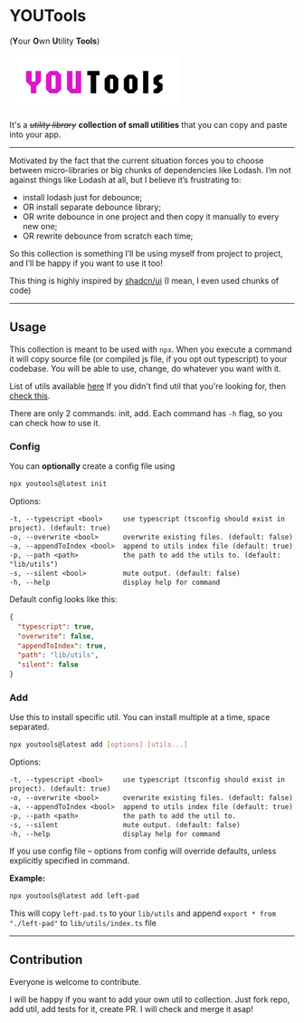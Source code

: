 # YOUTools
(**Y**our **O**wn **U**tility **Tools**)

![logo](logo.png?raw=true)

It's a ~~*utility library*~~ **collection of small utilities** that you can copy and paste into your app.

---

Motivated by the fact that the current situation forces you to choose between micro-libraries
or big chunks of dependencies like Lodash.
I’m not against things like Lodash at all, but I believe it’s frustrating to:
- install lodash just for debounce;
- OR install separate debounce library;
- OR write debounce in one project and then copy it manually to every new one;
- OR rewrite debounce from scratch each time;

So this collection is something I’ll be using myself from project to project, and I’ll be happy if you want to use it too!

This thing is highly inspired by [shadcn/ui](https://ui.shadcn.com/) (I mean, I even used chunks of code)

---


## Usage

This collection is meant to be used with `npx`.
When you execute a command it will copy source file (or compiled js file, if you opt out typescript) to your codebase.
You will be able to use, change, do whatever you want with it.

List of utils available [here](/src/tools)
If you didn't find util that you're looking for, then [check this](#contribution).

There are only 2 commands: init, add.
Each command has `-h` flag, so you can check how to use it.

### Config
You can **optionally** create a config file using

```bash
npx youtools@latest init
```

Options:
```
-t, --typescript <bool>     use typescript (tsconfig should exist in project). (default: true)
-o, --overwrite <bool>      overwrite existing files. (default: false)
-a, --appendToIndex <bool>  append to utils index file (default: true)
-p, --path <path>           the path to add the utils to. (default: "lib/utils")
-s, --silent <bool>         mute output. (default: false)
-h, --help                  display help for command
```

Default config looks like this:
```json
{
  "typescript": true,
  "overwrite": false,
  "appendToIndex": true,
  "path": "lib/utils",
  "silent": false
}
```

### Add
Use this to install specific util. You can install multiple at a time, space separated.
```bash
npx youtools@latest add [options] [utils...]
```

Options:
```
-t, --typescript <bool>     use typescript (tsconfig should exist in project). (default: true)
-o, --overwrite <bool>      overwrite existing files. (default: false)
-a, --appendToIndex <bool>  append to utils index file (default: true)
-p, --path <path>           the path to add the util to.
-s, --silent                mute output. (default: false)
-h, --help                  display help for command
```
If you use config file – options from config will override defaults, unless explicitly specified in command.

**Example:**
```bash
npx youtools@latest add left-pad
```
This will copy `left-pad.ts` to your `lib/utils` and append `export * from "./left-pad"` to `lib/utils/index.ts` file

---


## Contribution

Everyone is welcome to contribute.

I will be happy if you want to add your own util to collection.
Just fork repo, add util, add tests for it, create PR.
I will check and merge it asap!
